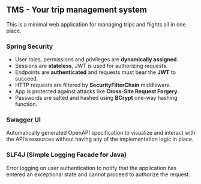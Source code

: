 ## TMS - Your trip management system
This is a minimal web application for managing trips and flights all in one place.

### Spring Security
* User roles, permissions and privileges are **dynamically assigned**.
* Sessions are **stateless**, JWT is used for authorizing requests.
* Endpoints are **authenticated** and requests must bear the **JWT** to succeed.
* HTTP requests are filtered by **SecurityFilterChain** middleware.
* App is protected against attacks like **Cross-Site Request Forgery.**
* Passwords are salted and hashed using **BCrypt** one-way hashing function.

### Swagger UI
Automatically generated OpenAPI specification to visualize and interact with the API’s 
resources without having any of the implementation logic in place.

### SLF4J (Simple Logging Facade for Java)
Error logging on user authentication to notify that the application has entered an 
exceptional state and cannot proceed to authorize the request.